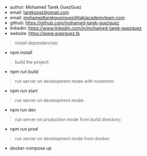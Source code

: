 - author: Mohamed Tarek GuezGuez
- email: tarekgzgz@gmail.com
- email: mohamedtarekguezguez@takiacademyteam.com
- github: https://github.com/mohamed-tarek-guezguez
- linkedin: https://www.linkedin.com/in/mohamed-tarek-guezguez
- website: https://www.guezguez.tk

> install dependencies:
-  npm install

> build the project:
- npm run build

> run server on development mode with nodemon:
- npm run start

> run server on development mode:
- npm run dev

> run server on production mode from build directory:
- npm run prod

> run server on development mode from docker:
- docker-compose up
